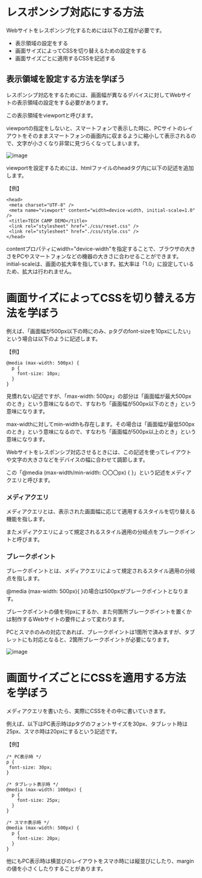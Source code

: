# レスポンシブ対応にする方法

Webサイトをレスポンシブ化するためには以下の工程が必要です。

- 表示領域の設定をする
- 画面サイズによってCSSを切り替えるための設定をする
- 画面サイズごとに適用するCSSを記述する

## 表示領域を設定する方法を学ぼう

レスポンシブ対応をするためには、画面幅が異なるデバイスに対してWebサイトの表示領域の設定をする必要があります。

この表示領域をviewportと呼びます。

viewportの指定をしないと、スマートフォンで表示した時に、PCサイトのレイアウトをそのままスマートフォンの画面内に収まるように縮小して表示されるので、文字が小さくなり非常に見づらくなってしまいます。

![image](https://github.com/koharayuki/til/assets/132040884/a99865b5-1c1e-486a-b902-f4fc90d9c0db)


viewportを設定するためには、htmlファイルのheadタグ内に以下の記述を追加します。

【例】
```
<head>
 <meta charset="UTF-8" />
 <meta name="viewport" content="width=device-width, initial-scale=1.0" />
 <title>TECH CAMP DEMO</title>
 <link rel="stylesheet" href="./css/reset.css" />
 <link rel="stylesheet" href="./css/style.css" />
</head>
```

contentプロパティにwidth="device-width"を指定することで、ブラウザの大きさをPCやスマートフォンなどの機器の大きさに合わせることができます。
initial-scaleは、画面の拡大率を指しています。拡大率は「1.0」に設定しているため、拡大は行われません。


# 画面サイズによってCSSを切り替える方法を学ぼう

例えば、「画面幅が500px以下の時にのみ、pタグのfont-sizeを10pxにしたい」という場合は以下のように記述します。

【例】
```
@media (max-width: 500px) {
  p {
    font-size: 10px;
  }
}
```

見慣れない記述ですが、「max-width: 500px」の部分は「画面幅が最大500pxのとき」という意味になるので、すなわち「画面幅が500px以下のとき」という意味になります。

max-widthに対してmin-widthも存在します。その場合は「画面幅が最低500pxのとき」という意味になるので、すなわち「画面幅が500px以上のとき」という意味になります。

Webサイトをレスポンシブ対応させるときには、この記述を使ってレイアウトや文字の大きさなどをデバイスの幅に合わせて調節します。

この「@media (max-width/min-width: 〇〇〇px) { }」という記述をメディアクエリと呼びます。

###  メディアクエリ

メディアクエリとは、表示された画面幅に応じて適用するスタイルを切り替える機能を指します。

またメディアクエリによって規定されるスタイル適用の分岐点をブレークポイントと呼びます。

### ブレークポイント

ブレークポイントとは、メディアクエリによって規定されるスタイル適用の分岐点を指します。

@media (max-width: 500px){ }の場合は500pxがブレークポイントとなります。

ブレークポイントの値を何pxにするか、また何箇所ブレークポイントを置くかは制作するWebサイトの要件によって変わります。

PCとスマホのみの対応であれば、ブレークポイントは1箇所で済みますが、タブレットにも対応となると、2箇所ブレークポイントが必要になります。

![image](https://github.com/koharayuki/til/assets/132040884/adc8bba8-b1aa-4a2f-9fa1-b4f0e4696a95)


# 画面サイズごとにCSSを適用する方法を学ぼう

メディアクエリを書いたら、実際にCSSをその中に書いていきます。

例えば、以下はPC表示時はpタグのフォントサイズを30px、タブレット時は25px、スマホ時は20pxにするという記述です。

【例】
```
/* PC表示時 */
p {
 font-size: 30px;
}

/* タブレット表示時 */
@media (max-width: 1000px) {
  p {
    font-size: 25px;
  }
}

/* スマホ表示時 */
@media (max-width: 500px) {
  p {
    font-size: 20px;
  }
}
```

他にもPC表示時は横並びのレイアウトをスマホ時には縦並びにしたり、marginの値を小さくしたりすることがあります。
